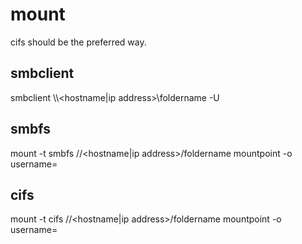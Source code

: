# mount

cifs should be the preferred way.

## smbclient

smbclient \\\\<hostname|ip address>\foldername -U <username>

## smbfs

mount -t smbfs //<hostname|ip address>/foldername mountpoint -o username=<username>

## cifs

mount -t cifs //<hostname|ip address>/foldername mountpoint -o username=<username>
